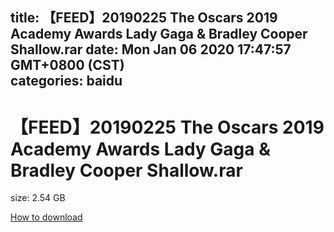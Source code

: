 
title: 【FEED】20190225 The Oscars 2019 Academy Awards Lady Gaga & Bradley Cooper Shallow.rar
date: Mon Jan 06 2020 17:47:57 GMT+0800 (CST)    
categories: baidu
---

# 【FEED】20190225 The Oscars 2019 Academy Awards Lady Gaga & Bradley Cooper Shallow.rar
size: 2.54 GB
 
 

[How to download](https://bpcam.bemobtrk.com/go/2ceec3aa-1ca2-46d6-b9ff-aaa5c184517c?jno=5162)